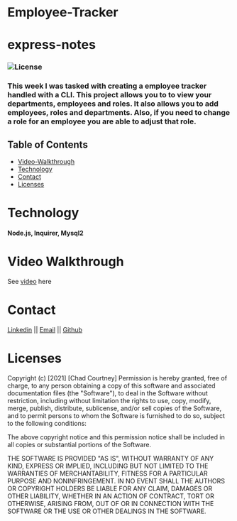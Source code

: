 # Employee-Tracker


# express-notes
### ![License](https://img.shields.io/badge/License-MIT-brightgreen.svg)

### This week I was tasked with creating a employee tracker handled with a CLI. This project allows you to to view your departments, employees and roles. It also allows you to add employees, roles and departments. Also, if you need to change a role for an employee you are able to adjust that role. 

## Table of Contents
- [Video-Walkthrough](#video-walkthrough)
- [Technology](#technology)
- [Contact](#contact)
- [Licenses](#licenses)


# Technology
#### Node.js, Inquirer, Mysql2

# Video Walkthrough
See [video](https://youtu.be/8Iexs9xzP1Y) here

# Contact
[Linkedin](https://www.linkedin.com/in/chad-courtney-7951721ba/) ||
[Email](chadcourtney567@gmail.com) ||
[Github](https://github.com/chadcourtney9)

# Licenses 

Copyright (c) [2021] [Chad Courtney]
Permission is hereby granted, free of charge, to any person obtaining a copy of this software and associated documentation files (the "Software"), to deal in the Software without restriction, including without limitation the rights to use, copy, modify, merge, publish, distribute, sublicense, and/or sell copies of the Software, and to permit persons to whom the Software is furnished to do so, subject to the following conditions:

The above copyright notice and this permission notice shall be included in all copies or substantial portions of the Software.

THE SOFTWARE IS PROVIDED "AS IS", WITHOUT WARRANTY OF ANY KIND, EXPRESS OR IMPLIED, INCLUDING BUT NOT LIMITED TO THE WARRANTIES OF MERCHANTABILITY, FITNESS FOR A PARTICULAR PURPOSE AND NONINFRINGEMENT. IN NO EVENT SHALL THE AUTHORS OR COPYRIGHT HOLDERS BE LIABLE FOR ANY CLAIM, DAMAGES OR OTHER LIABILITY, WHETHER IN AN ACTION OF CONTRACT, TORT OR OTHERWISE, ARISING FROM, OUT OF OR IN CONNECTION WITH THE SOFTWARE OR THE USE OR OTHER DEALINGS IN THE SOFTWARE.
